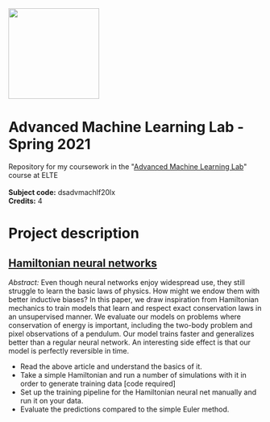 <img src="https://ttkhok.elte.hu/sites/default/files/mindentudas-egyeteme/elte_cimer_ff.jpg" height="180" />

# Advanced Machine Learning Lab - Spring 2021
Repository for my coursework in the "[Advanced Machine Learning Lab](https://csabaibio.github.io/advanced-ml-lab/)" course at ELTE<br>
<br>
**Subject code:** dsadvmachlf20lx<br>
**Credits:** 4<br>

# Project description
## [Hamiltonian neural networks](https://arxiv.org/abs/1906.01563)

*Abstract:* Even though neural networks enjoy widespread use, they still struggle to learn the basic laws of physics. How might we endow them with better inductive biases? In this paper, we draw inspiration from Hamiltonian mechanics to train models that learn and respect exact conservation laws in an unsupervised manner. We evaluate our models on problems where conservation of energy is important, including the two-body problem and pixel observations of a pendulum. Our model trains faster and generalizes better than a regular neural network. An interesting side effect is that our model is perfectly reversible in time.

* Read the above article and understand the basics of it.
* Take a simple Hamiltonian and run a number of simulations with it in order to generate training data [code required]
* Set up the training pipeline for the Hamiltonian neural net manually and run it on your data.
* Evaluate the predictions compared to the simple Euler method.
